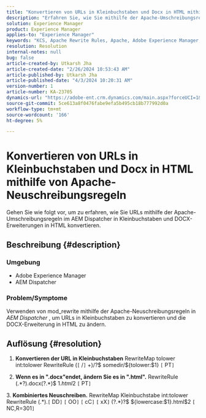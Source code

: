 ```yaml
---
title: "Konvertieren von URLs in Kleinbuchstaben und Docx in HTML mithilfe von Apache-Neuschreibungsregeln"
description: "Erfahren Sie, wie Sie mithilfe der Apache-Umschreibungsregeln im AEM Dispatcher URLs in Kleinbuchstaben und DOCX-Erweiterungen in HTML konvertieren."
solution: Experience Manager
product: Experience Manager
applies-to: "Experience Manager"
keywords: "KCS, Apache Rewrite Rules, Apache, Adobe Experience Manager, AEM Dispatcher, URLs in Kleinbuchstaben konvertieren"
resolution: Resolution
internal-notes: null
bug: false
article-created-by: Utkarsh Jha
article-created-date: "2/26/2024 10:53:43 AM"
article-published-by: Utkarsh Jha
article-published-date: "4/3/2024 10:20:31 AM"
version-number: 1
article-number: KA-23705
dynamics-url: "https://adobe-ent.crm.dynamics.com/main.aspx?forceUCI=1&pagetype=entityrecord&etn=knowledgearticle&id=e80b744c-95d4-ee11-9079-6045bd0065b6"
source-git-commit: 5ce613a8f0476fabe9efa5b495cb18b777992d0a
workflow-type: tm+mt
source-wordcount: '166'
ht-degree: 5%

---
```


# Konvertieren von URLs in Kleinbuchstaben und Docx in HTML mithilfe von Apache-Neuschreibungsregeln


Gehen Sie wie folgt vor, um zu erfahren, wie Sie URLs mithilfe der Apache-Umschreibungsregeln im AEM Dispatcher in Kleinbuchstaben und DOCX-Erweiterungen in HTML konvertieren.

## Beschreibung {#description}


### Umgebung

- Adobe Experience Manager
- AEM Dispatcher




### Problem/Symptome

Verwenden von mod_rewrite mithilfe der Apache-Neuschreibungsregeln in *AEM Dispatcher* , um URLs in Kleinbuchstaben zu konvertieren und die DOCX-Erweiterung in HTML zu ändern.


## Auflösung {#resolution}



1. <b>Konvertieren der URL in Kleinbuchstaben</b>
RewriteMap tolower int:tolower RewriteRule (`[` /`]` +)/?$ somedir/${tolower:$1} `[` PT`]`





2. <b>Wenn es in &quot;.docx&quot;endet, ändern Sie es in &quot;.html&quot;.</b>
RewriteRule (.\*?)\.docx(\?.\*)$ $1.html$2 `[` PT`]`





3. <b>Kombiniertes Neuschreiben.</b>
RewriteMap Kleinbuchstabe int:tolower RewriteRule (.\*)\.`[` DD`]` `[` OO`]` `[` cC`]` `[` xX`]` (\?.\*)?$ ${lowercase:$1}.html$2 `[` NC,R=301`]`





